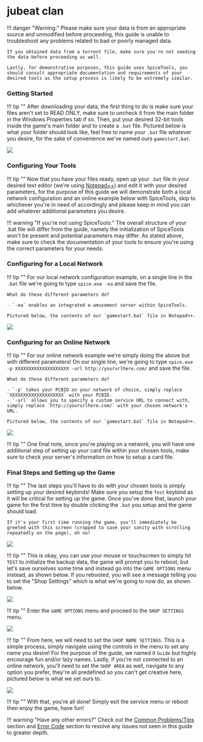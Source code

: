 # jubeat clan

!!! danger "Warning:"
	Please make sure your data is from an appropriate source and unmodified before proceeding, this guide is unable to troubleshoot any problems related to bad or poorly managed data.

	If you obtained data from a torrent file, make sure you're not seeding the data before proceeding as well.

	Lastly, for demonstrative purposes, this guide uses SpiceTools, you should consult appropriate documentation and requirements of your desired tools as the setup process is likely to be extremely similar.

### Getting Started

!!! tip ""
	After downloading your data, the first thing to do is make sure your files aren't set to READ ONLY, make sure to uncheck it from the main folder in the Windows Properties tab if so. Then, put your desired 32-bit tools inside the game's main folder and to create a `.bat` file. Pictured below is what your folder should look like, feel free to name your `.bat` file whatever you desire, for the sake of convenience we've named ours `gamestart.bat`. 

<img src="/img/clan/1.png">

### Configuring Your Tools

!!! tip ""
	Now that you have your files ready, open up your `.bat` file in your desired text editor (we're using [Notepad++](https://notepad-plus-plus.org/)) and edit it with your desired parameters, for the purpose of this guide we will demonstrate both a local network configuration and an online example below with SpiceTools, skip to whichever you're in need of accordingly and please keep in mind you can add whatever additional parameters you desire.

!!! warning "If you're not using SpiceTools:"
	The overall structure of your .bat file will differ from the guide, namely the initialization of SpiceTools won't be present and potential parameters may differ. As stated above, make sure to check the documentation of your tools to ensure you're using the correct parameters for your needs.

### Configuring for a Local Network

!!! tip ""
	For our local network configuration example, on a single line in the `.bat` file we're going to type `spice.exe -ea` and save the file. 

	What do these different parameters do?

	- `-ea` enables an integrated e-amusement server within SpiceTools.

	Pictured below, the contents of our `gamestart.bat` file in Notepad++.

<img src="/img/clan/2.png">

### Configuring for an Online Network

!!! tip ""
	For our online network example we're simply doing the above but with different parameters! On our single line, we're going to type `spice.exe -p XXXXXXXXXXXXXXXXXXXX -url http://yoururlhere.com/` and save the file. 

	What do these different parameters do? 

	- `-p` takes your PCBID on your network of choice, simply replace `XXXXXXXXXXXXXXXXXXXX` with your PCBID.
	- `-url` allows you to specify a custom service URL to connect with, simply replace `http://yoururlhere.com/` with your chosen network's URL.

	Pictured below, the contents of our `gamestart.bat` file in Notepad++.

<img src="/img/clan/3.png">

!!! tip ""
	One final note, since you're playing on a network, you will have one additional step of setting up your card file within your chosen tools, make sure to check your server's information on how to setup a card file.

### Final Steps and Setting up the Game

!!! tip ""
	The last steps you'll have to do with your chosen tools is simply setting up your desired keybinds! Make sure you setup the `Test` keybind as it will be critical for setting up the game. Once you've done that, launch your game for the first time by double clicking the `.bat` you setup and the game should load.

	If it's your first time running the game, you'll immediately be greeted with this screen (cropped to save your sanity with scrolling repeatedly on the page), oh no!

<img src="/img/clan/5.png">

!!! tip ""
	This is okay, you can use your mouse or touchscreen to simply hit `TEST` to initialize the backup data, the game will prompt you to reboot, but let's save ourselves some time and instead go into the `GAME OPTIONS` menu instead, as shown below. If you rebooted, you will see a message telling you to set the "Shop Settings" which is what we're going to now do, as shown below.

<img src="/img/clan/7.png">

!!! tip ""
	Enter the `GAME OPTIONS` menu and proceed to the `SHOP SETTINGS` menu.

<img src="/img/clan/8.png">

!!! tip ""
	From here, we will need to set the `SHOP NAME SETTINGS`. This is a simple process, simply navigate using the controls in the menu to set any name you desire! For the purpose of the guide, we named it `Guide` but highly encourage fun and/or lazy names. Lastly, if you're not connected to an online network, you'll need to set the `SHOP AREA` as well, navigate to any option you prefer, they're all predefined so you can't get creative here, pictured below is what we set ours to.

<img src="/img/clan/9.png">

!!! tip ""
	With that, you're all done! Simply exit the service menu or reboot then enjoy the game, have fun!

!!! warning "Have any other errors?"
	Check out the [Common Problems/Tips](problems.md) section and [Error Code](/errorcodes/) section to resolve any issues not seen in this guide to greater depth.